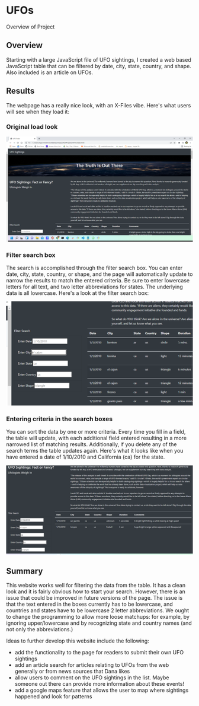 # UFOs

Overview of Project

## Overview
Starting with a large JavaScript file of UFO sightings, I created a web based JavaScript table that can be filtered by date, city, state, country, and shape. Also included is an article on UFOs.


## Results
The webpage has a really nice look, with an X-Files vibe. Here's what users will see when they load it:


### Original load look
![first time load picture](https://github.com/mgsrichard/UFOs/blob/main/Original_load_image.png)



### Filter search box
The search is accomplished through the filter search box. You can enter date, city, state, country, or shape, and the page will automatically update to narrow the results to match the entered criteria. Be sure to enter lowercase letters for all text, and two letter abbreviations for states. The underlying data is all lowercase. Here's a look at the filter search box:

![filter box picture](https://github.com/mgsrichard/UFOs/blob/main/filter_box_image.png)

### Entering criteria in the search boxes
You can sort the data by one or more criteria.  Every time you fill in a field, the table will update, with each additional field entered resulting in a more narrowed list of matching results. Additionally, if you delete any of the search terms the table updates again.  Here's what it looks like when you have entered a date of 1/10/2010 and California (ca) for the state.

![use search image](https://github.com/mgsrichard/UFOs/blob/main/use_search.png)

## Summary
This website works well for filtering the data from the table.  It has a clean look and it is fairly obvious how to start your search. However, there is an issue that could be improved in future versions of the page. The issue is that the text entered in the boxes currently has to be lowercase, and countries and states have to be lowercase 2 letter abbreviations. We ought to change the programming to allow more loose matchups: for example, by ignoring upper/lowercase and by recognizing state and country names (and not only the abbreviations.) 

Ideas to further develop this website include the following:
  - add the functionality to the page for readers to submit their own UFO sightings
  - add an article search for articles relating to UFOs from the web generally or from news sources that Dana likes
  - allow users to comment on the UFO sightings in the list. Maybe someone out there can provide more information about these events!
  - add a google maps feature that allows the user to map where sightings happened and look for patterns
